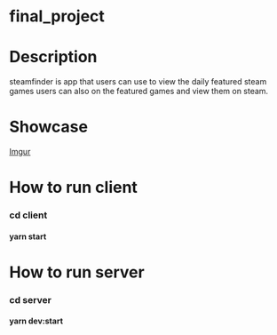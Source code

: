 # final_project

# Description

steamfinder is app that users can use to view the daily featured steam games
users can also on the featured games and view them on steam.

# Showcase

[Imgur](https://imgur.com/GSjYUjD)


# How to run client

### cd client
#### yarn start

# How to run server

### cd server
#### yarn dev:start


